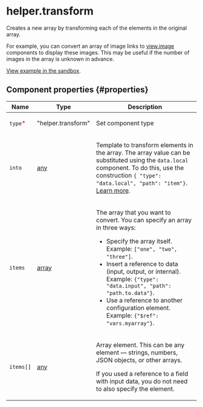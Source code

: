 # helper.transform

Creates a new array by transforming each of the elements in the original array.

For example, you can convert an array of image links to [view.image](view.image.md) components to display these images. This may be useful if the number of images in the array is unknown in advance.

[View example in the sandbox](https://clck.ru/RnsYo).

## Component properties {#properties}

| Name                                     | Type                                                                           | Description                                                                                                                                                                                                                                                                                                                                                                                  |
| ---------------------------------------- | ------------------------------------------------------------------------------ | -------------------------------------------------------------------------------------------------------------------------------------------------------------------------------------------------------------------------------------------------------------------------------------------------------------------------------------------------------------------------------------------- |
| `type`<span style="color: red">\*</span> | "helper.transform"                                                             | <p>Set component type</p>                                                                                                                                                                                                                                                                                                                                                                    |
| `into`                                   | <a class="xref popup-link" href="../concepts/types.dita#types/any">any</a>     | <p>Template to transform elements in the array. The array value can be substituted using the `data.local` component. To do this, use the construction `{ "type": "data.local", "path": "item"}`. <a href="../operations/work-with-data.dita">Learn more</a>.</p>                                                                                                                             |
| `items`                                  | <a class="xref popup-link" href="../concepts/types.dita#types/array">array</a> | <p>The array that you want to convert. You can specify an array in three ways:</p><ul><li>Specify the array itself. Example: `["one", "two", "three"]`.</li><li>Insert a reference to data (input, output, or internal). Example: `{"type": "data.input", "path": "path.to.data"}`.</li><li>Use a reference to another configuration element. Example: `{"$ref": "vars.myarray"}`.</li></ul> |
| `items[]`                                | <a class="xref popup-link" href="../concepts/types.dita#types/any">any</a>     | <p>Array element. This can be any element — strings, numbers, JSON objects, or other arrays. </p><p>If you used a reference to a field with input data, you do not need to also specify the element.</p>                                                                                                                                                                                     |
